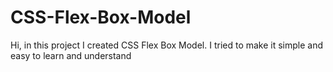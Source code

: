 # CSS-Flex-Box-Model
Hi, in this project I created CSS Flex Box Model. I tried to make it simple and easy to learn and understand
